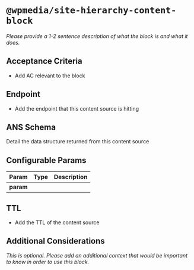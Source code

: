 # `@wpmedia/site-hierarchy-content-block`
_Please provide a 1-2 sentence description of what the block is and what it does._

## Acceptance Criteria
- Add AC relevant to the block

## Endpoint
- Add the endpoint that this content source is hitting

## ANS Schema
Detail the data structure returned from this content source

## Configurable Params
| **Param** | **Type** | **Description** |
|---|---|---|
| **param** |  |  |

## TTL
- Add the TTL of the content source

## Additional Considerations
_This is optional. Please add an additional context that would be important to know in order to use this block._
